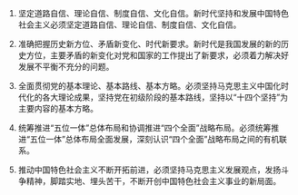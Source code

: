 1. 坚定道路自信、理论自信、制度自信、文化自信。新时代坚持和发展中国特色社会主义必须坚定道路自信、理论自信、制度自信、文化自信。

2. 准确把握历史新方位、矛盾新变化、时代新要求。新时代是我国发展的新的历史方位，主要矛盾的新变化对党和国家的工作提出了新要求，必须着力解决好发展不平衡不充分的问题。

3. 全面贯彻党的基本理论、基本路线、基本方略。必须坚持马克思主义中国化时代化的各大理论成果，坚持党在初级阶段的基本路线，坚持以“十四个坚持”为主要内容的基本方略。

4. 统筹推进“五位一体”总体布局和协调推进“四个全面”战略布局。必须统筹推进“五位一体”总体布局全面发展，深刻认识“四个全面”战略布局之间的有机联系。

5. 推动中国特色社会主义不断开拓前进，必须坚持马克思主义发展观点，发扬斗争精神，脚踏实地、埋头苦干，不断开创中国特色社会主义事业的新局面。

